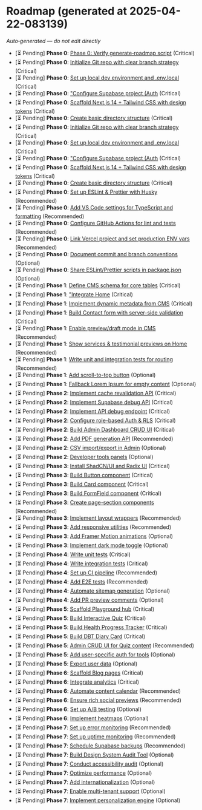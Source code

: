 # Roadmap (generated at 2025-04-22-083139)

_Auto‑generated — do not edit directly_

- [⏳ Pending] **Phase 0**: [Phase 0: Verify generate‑roadmap script](https://github.com/CoriyonArrington/2025-design-studio/issues/15) (Critical)
- [⏳ Pending] **Phase 0**: [Initialize Git repo with clear branch strategy](https://github.com/CoriyonArrington/2025-design-studio/issues/16) (Critical)
- [⏳ Pending] **Phase 0**: [Set up local dev environment and .env.local](https://github.com/CoriyonArrington/2025-design-studio/issues/17) (Critical)
- [⏳ Pending] **Phase 0**: ["Configure Supabase project (Auth](https://github.com/CoriyonArrington/2025-design-studio/issues/18) (Critical)
- [⏳ Pending] **Phase 0**: [Scaffold Next.js 14 + Tailwind CSS with design tokens](https://github.com/CoriyonArrington/2025-design-studio/issues/19) (Critical)
- [⏳ Pending] **Phase 0**: [Create basic directory structure](https://github.com/CoriyonArrington/2025-design-studio/issues/20) (Critical)
- [⏳ Pending] **Phase 0**: [Initialize Git repo with clear branch strategy](https://github.com/CoriyonArrington/2025-design-studio/issues/21) (Critical)
- [⏳ Pending] **Phase 0**: [Set up local dev environment and .env.local](https://github.com/CoriyonArrington/2025-design-studio/issues/22) (Critical)
- [⏳ Pending] **Phase 0**: ["Configure Supabase project (Auth](https://github.com/CoriyonArrington/2025-design-studio/issues/23) (Critical)
- [⏳ Pending] **Phase 0**: [Scaffold Next.js 14 + Tailwind CSS with design tokens](https://github.com/CoriyonArrington/2025-design-studio/issues/24) (Critical)
- [⏳ Pending] **Phase 0**: [Create basic directory structure](https://github.com/CoriyonArrington/2025-design-studio/issues/25) (Critical)
- [⏳ Pending] **Phase 0**: [Set up ESLint & Prettier with Husky](https://github.com/CoriyonArrington/2025-design-studio/issues/26) (Recommended)
- [⏳ Pending] **Phase 0**: [Add VS Code settings for TypeScript and formatting](https://github.com/CoriyonArrington/2025-design-studio/issues/27) (Recommended)
- [⏳ Pending] **Phase 0**: [Configure GitHub Actions for lint and tests](https://github.com/CoriyonArrington/2025-design-studio/issues/28) (Recommended)
- [⏳ Pending] **Phase 0**: [Link Vercel project and set production ENV vars](https://github.com/CoriyonArrington/2025-design-studio/issues/29) (Recommended)
- [⏳ Pending] **Phase 0**: [Document commit and branch conventions](https://github.com/CoriyonArrington/2025-design-studio/issues/30) (Optional)
- [⏳ Pending] **Phase 0**: [Share ESLint/Prettier scripts in package.json](https://github.com/CoriyonArrington/2025-design-studio/issues/31) (Optional)
- [⏳ Pending] **Phase 1**: [Define CMS schema for core tables](https://github.com/CoriyonArrington/2025-design-studio/issues/32) (Critical)
- [⏳ Pending] **Phase 1**: ["Integrate Home](https://github.com/CoriyonArrington/2025-design-studio/issues/33) (Critical)
- [⏳ Pending] **Phase 1**: [Implement dynamic metadata from CMS](https://github.com/CoriyonArrington/2025-design-studio/issues/34) (Critical)
- [⏳ Pending] **Phase 1**: [Build Contact form with server-side validation](https://github.com/CoriyonArrington/2025-design-studio/issues/35) (Critical)
- [⏳ Pending] **Phase 1**: [Enable preview/draft mode in CMS](https://github.com/CoriyonArrington/2025-design-studio/issues/36) (Recommended)
- [⏳ Pending] **Phase 1**: [Show services & testimonial previews on Home](https://github.com/CoriyonArrington/2025-design-studio/issues/37) (Recommended)
- [⏳ Pending] **Phase 1**: [Write unit and integration tests for routing](https://github.com/CoriyonArrington/2025-design-studio/issues/38) (Recommended)
- [⏳ Pending] **Phase 1**: [Add scroll-to-top button](https://github.com/CoriyonArrington/2025-design-studio/issues/39) (Optional)
- [⏳ Pending] **Phase 1**: [Fallback Lorem Ipsum for empty content](https://github.com/CoriyonArrington/2025-design-studio/issues/40) (Optional)
- [⏳ Pending] **Phase 2**: [Implement cache revalidation API](https://github.com/CoriyonArrington/2025-design-studio/issues/41) (Critical)
- [⏳ Pending] **Phase 2**: [Implement Supabase debug API](https://github.com/CoriyonArrington/2025-design-studio/issues/42) (Critical)
- [⏳ Pending] **Phase 2**: [Implement API debug endpoint](https://github.com/CoriyonArrington/2025-design-studio/issues/43) (Critical)
- [⏳ Pending] **Phase 2**: [Configure role-based Auth & RLS](https://github.com/CoriyonArrington/2025-design-studio/issues/44) (Critical)
- [⏳ Pending] **Phase 2**: [Build Admin Dashboard CRUD UI](https://github.com/CoriyonArrington/2025-design-studio/issues/45) (Critical)
- [⏳ Pending] **Phase 2**: [Add PDF generation API](https://github.com/CoriyonArrington/2025-design-studio/issues/46) (Recommended)
- [⏳ Pending] **Phase 2**: [CSV import/export in Admin](https://github.com/CoriyonArrington/2025-design-studio/issues/47) (Optional)
- [⏳ Pending] **Phase 2**: [Developer tools panels](https://github.com/CoriyonArrington/2025-design-studio/issues/48) (Optional)
- [⏳ Pending] **Phase 3**: [Install ShadCN/UI and Radix UI](https://github.com/CoriyonArrington/2025-design-studio/issues/49) (Critical)
- [⏳ Pending] **Phase 3**: [Build Button component](https://github.com/CoriyonArrington/2025-design-studio/issues/50) (Critical)
- [⏳ Pending] **Phase 3**: [Build Card component](https://github.com/CoriyonArrington/2025-design-studio/issues/51) (Critical)
- [⏳ Pending] **Phase 3**: [Build FormField component](https://github.com/CoriyonArrington/2025-design-studio/issues/52) (Critical)
- [⏳ Pending] **Phase 3**: [Create page-section components](https://github.com/CoriyonArrington/2025-design-studio/issues/53) (Recommended)
- [⏳ Pending] **Phase 3**: [Implement layout wrappers](https://github.com/CoriyonArrington/2025-design-studio/issues/54) (Recommended)
- [⏳ Pending] **Phase 3**: [Add responsive utilities](https://github.com/CoriyonArrington/2025-design-studio/issues/55) (Recommended)
- [⏳ Pending] **Phase 3**: [Add Framer Motion animations](https://github.com/CoriyonArrington/2025-design-studio/issues/56) (Optional)
- [⏳ Pending] **Phase 3**: [Implement dark mode toggle](https://github.com/CoriyonArrington/2025-design-studio/issues/57) (Optional)
- [⏳ Pending] **Phase 4**: [Write unit tests](https://github.com/CoriyonArrington/2025-design-studio/issues/58) (Critical)
- [⏳ Pending] **Phase 4**: [Write integration tests](https://github.com/CoriyonArrington/2025-design-studio/issues/59) (Critical)
- [⏳ Pending] **Phase 4**: [Set up CI pipeline](https://github.com/CoriyonArrington/2025-design-studio/issues/60) (Recommended)
- [⏳ Pending] **Phase 4**: [Add E2E tests](https://github.com/CoriyonArrington/2025-design-studio/issues/61) (Recommended)
- [⏳ Pending] **Phase 4**: [Automate sitemap generation](https://github.com/CoriyonArrington/2025-design-studio/issues/62) (Optional)
- [⏳ Pending] **Phase 4**: [Add PR preview comments](https://github.com/CoriyonArrington/2025-design-studio/issues/63) (Optional)
- [⏳ Pending] **Phase 5**: [Scaffold Playground hub](https://github.com/CoriyonArrington/2025-design-studio/issues/64) (Critical)
- [⏳ Pending] **Phase 5**: [Build Interactive Quiz](https://github.com/CoriyonArrington/2025-design-studio/issues/65) (Critical)
- [⏳ Pending] **Phase 5**: [Build Health Progress Tracker](https://github.com/CoriyonArrington/2025-design-studio/issues/66) (Critical)
- [⏳ Pending] **Phase 5**: [Build DBT Diary Card](https://github.com/CoriyonArrington/2025-design-studio/issues/67) (Critical)
- [⏳ Pending] **Phase 5**: [Admin CRUD UI for Quiz content](https://github.com/CoriyonArrington/2025-design-studio/issues/68) (Recommended)
- [⏳ Pending] **Phase 5**: [Add user-specific auth for tools](https://github.com/CoriyonArrington/2025-design-studio/issues/69) (Optional)
- [⏳ Pending] **Phase 5**: [Export user data](https://github.com/CoriyonArrington/2025-design-studio/issues/70) (Optional)
- [⏳ Pending] **Phase 6**: [Scaffold Blog pages](https://github.com/CoriyonArrington/2025-design-studio/issues/71) (Critical)
- [⏳ Pending] **Phase 6**: [Integrate analytics](https://github.com/CoriyonArrington/2025-design-studio/issues/72) (Critical)
- [⏳ Pending] **Phase 6**: [Automate content calendar](https://github.com/CoriyonArrington/2025-design-studio/issues/73) (Recommended)
- [⏳ Pending] **Phase 6**: [Ensure rich social previews](https://github.com/CoriyonArrington/2025-design-studio/issues/74) (Recommended)
- [⏳ Pending] **Phase 6**: [Set up A/B testing](https://github.com/CoriyonArrington/2025-design-studio/issues/75) (Optional)
- [⏳ Pending] **Phase 6**: [Implement heatmaps](https://github.com/CoriyonArrington/2025-design-studio/issues/76) (Optional)
- [⏳ Pending] **Phase 7**: [Set up error monitoring](https://github.com/CoriyonArrington/2025-design-studio/issues/77) (Recommended)
- [⏳ Pending] **Phase 7**: [Set up uptime monitoring](https://github.com/CoriyonArrington/2025-design-studio/issues/78) (Recommended)
- [⏳ Pending] **Phase 7**: [Schedule Supabase backups](https://github.com/CoriyonArrington/2025-design-studio/issues/79) (Recommended)
- [⏳ Pending] **Phase 7**: [Build Design System Audit Tool](https://github.com/CoriyonArrington/2025-design-studio/issues/80) (Optional)
- [⏳ Pending] **Phase 7**: [Conduct accessibility audit](https://github.com/CoriyonArrington/2025-design-studio/issues/81) (Optional)
- [⏳ Pending] **Phase 7**: [Optimize performance](https://github.com/CoriyonArrington/2025-design-studio/issues/82) (Optional)
- [⏳ Pending] **Phase 7**: [Add internationalization](https://github.com/CoriyonArrington/2025-design-studio/issues/83) (Optional)
- [⏳ Pending] **Phase 7**: [Enable multi-tenant support](https://github.com/CoriyonArrington/2025-design-studio/issues/84) (Optional)
- [⏳ Pending] **Phase 7**: [Implement personalization engine](https://github.com/CoriyonArrington/2025-design-studio/issues/85) (Optional)

